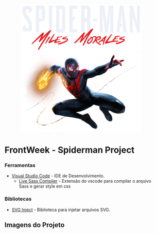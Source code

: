 <div align="center" >
  <img src="img/spiderman-text.png" width="400px"/>
  <img src="img/spider-man.png" width="400px"/>
</div>

<h1> FrontWeek - Spiderman Project</h1>





<h3>Ferramentas</h3>

* [Visual Studio Code](https://code.visualstudio.com/) - IDE de Desenvolvimento. 
  * [Live Sass Compiler](https://marketplace.visualstudio.com/items?itemName=ritwickdey.live-sass) -  Extensão do vscode para compilar o arquivo Sass e gerar style em css



<h3>Bibliotecas</h3>

* [SVG Inject](https://github.com/iconfu/svg-inject) - Biblioteca para injetar arquivos SVG. 


<h2>Imagens do Projeto</h2>

<div align="center">

</div>